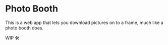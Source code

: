 # Photo Booth

This is a web app that lets you download pictures on to a frame, much like a photo booth does.

WIP 🛠
